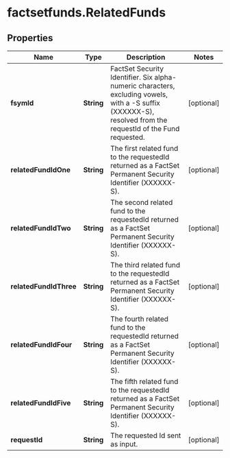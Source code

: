 # factsetfunds.RelatedFunds

## Properties

Name | Type | Description | Notes
------------ | ------------- | ------------- | -------------
**fsymId** | **String** | FactSet Security Identifier. Six alpha-numeric characters, excluding vowels, with a -S suffix (XXXXXX-S), resolved from the requestId of the Fund requested. | [optional] 
**relatedFundIdOne** | **String** | The first related fund to the requestedId returned as a FactSet Permanent Security Identifier (XXXXXX-S). | [optional] 
**relatedFundIdTwo** | **String** | The second related fund to the requestedId returned as a FactSet Permanent Security Identifier (XXXXXX-S). | [optional] 
**relatedFundIdThree** | **String** | The third related fund to the requestedId returned as a FactSet Permanent Security Identifier (XXXXXX-S). | [optional] 
**relatedFundIdFour** | **String** | The fourth related fund to the requestedId returned as a FactSet Permanent Security Identifier (XXXXXX-S). | [optional] 
**relatedFundIdFive** | **String** | The fifth related fund to the requestedId returned as a FactSet Permanent Security Identifier (XXXXXX-S). | [optional] 
**requestId** | **String** | The requested Id sent as input. | [optional] 


